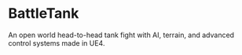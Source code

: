 # BattleTank
An open world head-to-head tank fight with AI, terrain, and advanced control systems made in UE4.
